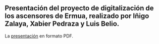 ## Presentación del proyecto de digitalización de los ascensores de Ermua, realizado por Iñigo Zalaya, Xabier Pedraza y Luis Belio.

La [presentación](https://github.com/InigoZalaya/Proyecto-Tecnologias-Industriales/blob/main/Presentaci%C3%B3n/DIGITAL%20TWIN%20PRESENTACI%C3%93N-I%C3%B1igo_Xabi_Luis.pdf) en formato PDF.
